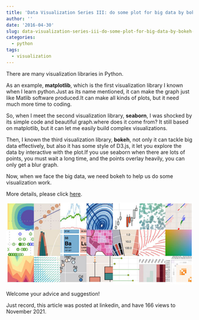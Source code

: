 ```yaml
---
title: 'Data Visualization Series III: do some plot for big data by bokeh in python'
author: ''
date: '2016-04-30'
slug: data-visualization-series-iii-do-some-plot-for-big-data-by-bokeh-in-python
categories:
  - python
tags:
  - visualization
---
```


There are many visualization libraries in Python.

As an example, **matplotlib**, which is the first visualization library I known when I learn python.Just as its name mentioned, it can make the graph just like Matlib software produced.It can make all kinds of plots, but it need much more time to coding.

So, when I meet the second visualization library, **seaborn**, I was shocked by its simple code and beautiful graph.where does it come from? It still based on matplotlib, but it can let me easily build complex visualizations.

Then, I known the third visualization library, **bokeh**, not only it can tackle big data effectively, but also it has some style of D3.js, it let you explore the data by interactive with the plot.If you use seaborn when there are lots of points, you must wait a long time, and the points overlay heavily, you can only get a blur graph.

Now, when we face the big data, we need bokeh to help us do some visualization work.

More details, please click [here](https://nbviewer.org/github/yishi/Data-Visualization-In-Python/blob/master/Introduction_of_bokeh.ipynb).

![](images/2016-04-30-data-visualization-series-iii-do-some-plot-for-big-data-by-bokeh-in-python-1.jpg)

Welcome your advice and suggestion!

Just record, this article was posted at linkedin, and have 166 views to November 2021.
